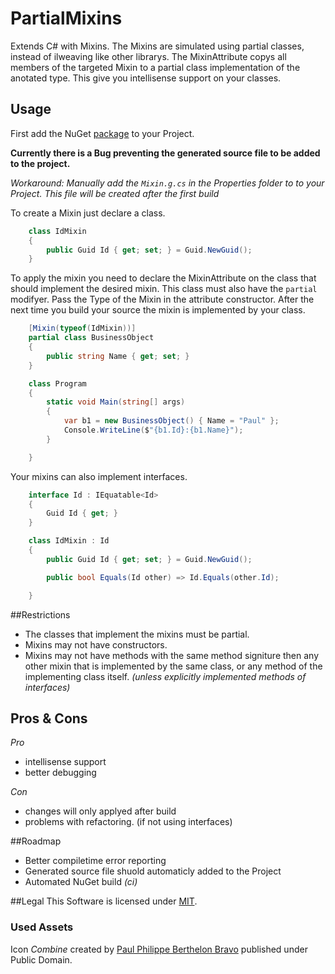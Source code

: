 # PartialMixins
Extends C# with Mixins. The Mixins are simulated using partial classes, instead of ilweaving like other
librarys. The MixinAttribute copys all members of the targeted Mixin to a partial class implementation
of the anotated type. This give you intellisense support on your classes.

## Usage

First add the NuGet [package](https://www.nuget.org/packages/PartialMixin/) to your Project.

**Currently there is a Bug preventing the generated source file to be added to the project.**

_Workaround: Manually add the ```Mixin.g.cs``` in the Properties folder to to your Project. This file will be created after the first build_

To create a Mixin just declare a class.

```c#
    class IdMixin
    {
        public Guid Id { get; set; } = Guid.NewGuid();
    }
```

To apply the mixin you need to declare the MixinAttribute on the class that should implement the desired
mixin. This class must also have the ```partial``` modifyer. Pass the Type of the Mixin in the attribute
constructor. After the next time you build your source the mixin is implemented by your class. 

```c#
    [Mixin(typeof(IdMixin))]
    partial class BusinessObject
    {
        public string Name { get; set; }
    }

    class Program
    {
        static void Main(string[] args)
        {
            var b1 = new BusinessObject() { Name = "Paul" };
            Console.WriteLine($"{b1.Id}:{b1.Name}");
        }

    }
```

Your mixins can also implement interfaces. 

```c#
    interface Id : IEquatable<Id>
    {
        Guid Id { get; }
    }

    class IdMixin : Id
    {
        public Guid Id { get; set; } = Guid.NewGuid();

        public bool Equals(Id other) => Id.Equals(other.Id);

    }
```
##Restrictions
+ The classes that implement the mixins must be partial. 
+ Mixins may not have constructors.
+ Mixins may not have methods with the same method signiture then any other mixin that is
implemented by the same class, or any method of the implementing class itself. _(unless explicitly
implemented methods of interfaces)_  

## Pros & Cons

_Pro_
* intellisense support
* better debugging
 
_Con_
* changes will only applyed after build
* problems with refactoring. (if not using interfaces) 

##Roadmap
* Better compiletime error reporting
* Generated source file shuold automaticly added to the Project 
* Automated NuGet build _(ci)_

##Legal 
This Software is licensed under [MIT](https://tldrlegal.com/license/mit-license#summary).

### Used Assets
Icon *Combine* created by [Paul Philippe Berthelon Bravo](https://thenounproject.com/paulberthelon) published under Public Domain.
